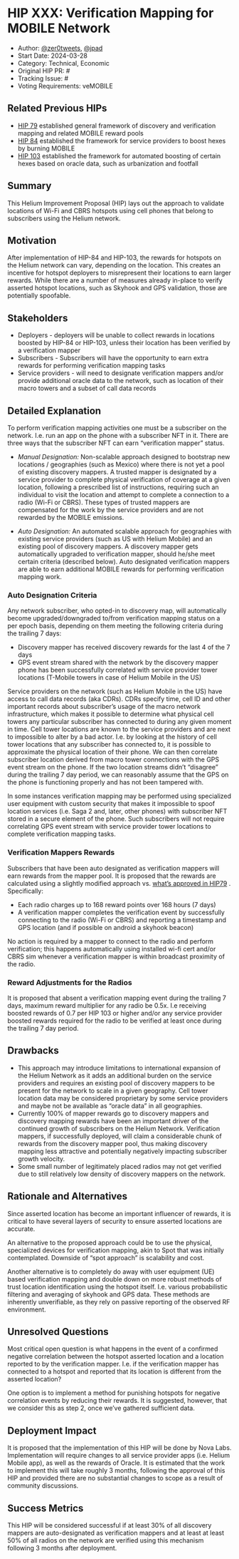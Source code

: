 # HIP XXX: Verification Mapping for MOBILE Network

- Author: [@zer0tweets](https://github.com/zer0tweets), [@jpad](https://github.com/jpad)
- Start Date: 2024-03-28
- Category: Technical, Economic
- Original HIP PR: #
- Tracking Issue: #
- Voting Requirements: veMOBILE

## Related Previous HIPs  

* [HIP 79](https://github.com/helium/HIP/blob/main/0079-mobile-poc-mappers-rewards.md) established general framework of discovery and verification mapping and related MOBILE reward pools
* [HIP 84](https://github.com/helium/HIP/blob/main/0084-service-provider-hex-boosting.md) established the framework for service providers to boost hexes by burning MOBILE
* [HIP 103](https://github.com/helium/HIP/blob/main/0103-oracle-hex-boosting.md) established the framework for automated boosting of certain hexes based on oracle data, such as urbanization and footfall

## Summary

This Helium Improvement Proposal (HIP) lays out the approach to validate locations of Wi-Fi and CBRS hotspots using cell phones that belong to subscribers using the Helium network.

## Motivation

After implementation of HIP-84 and HIP-103, the rewards for hotspots on the Helium network can vary, depending on the location. This creates an incentive for hotspot deployers to misrepresent their locations to earn larger rewards. While there are a number of measures already in-place to verify asserted hotspot locations, such as Skyhook and GPS validation, those are potentially spoofable.

## Stakeholders
  
-   Deployers - deployers will be unable to collect rewards in locations boosted by HIP-84 or HIP-103, unless their location has been verified by a verification mapper
-   Subscribers - Subscribers will have the opportunity to earn extra rewards for performing verification mapping tasks
-   Service providers - will need to designate verification mappers and/or provide additional oracle data to the network, such as location of their macro towers and a subset of call data records
   
## Detailed Explanation

To perform verification mapping activities one must be a subscriber on the network. I.e. run an app on the phone with a subscriber NFT in it. There are three ways that the subscriber NFT can earn “verification mapper” status.

-   *Manual Designation:* Non-scalable approach designed to bootstrap new locations / geographies (such as Mexico) where there is not yet a pool of existing discovery mappers. A trusted mapper is designated by a service provider to complete physical verification of coverage at a given location, following a prescribed list of instructions, requiring such an individual to visit the location and attempt to complete a connection to a radio (Wi-Fi or CBRS). These types of trusted mappers are compensated for the work by the service providers and are not rewarded by the MOBILE emissions.
    
-   *Auto Designation:* An automated scalable approach for geographies with existing service providers (such as US with Helium Mobile) and an existing pool of discovery mappers. A discovery mapper gets automatically upgraded to verification mapper, should he/she meet certain criteria (described below). Auto designated verification mappers are able to earn additional MOBILE rewards for performing verification mapping work.
  
### Auto Designation Criteria

Any network subscriber, who opted-in to discovery map, will automatically become upgraded/downgraded to/from verification mapping status on a per epoch basis, depending on them meeting the following criteria during the trailing 7 days:  

-   Discovery mapper has received discovery rewards for the last 4 of the 7 days
-   GPS event stream shared with the network by the discovery mapper phone has been successfully correlated with service provider tower locations (T-Mobile towers in case of Helium Mobile in the US)

Service providers on the network (such as Helium Mobile in the US) have access to call data records (aka CDRs). CDRs specify time, cell ID and other important records about subscriber’s usage of the macro network infrastructure, which makes it possible to determine what physical cell towers any particular subscriber has connected to during any given moment in time. Cell tower locations are known to the service providers and are next to impossible to alter by a bad actor. I.e. by looking at the history of cell tower locations that any subscriber has connected to, it is possible to approximate the physical location of their phone. We can then correlate subscriber location derived from macro tower connections with the GPS event stream on the phone. If the two location streams didn’t “disagree” during the trailing 7 day period, we can reasonably assume that the GPS on the phone is functioning properly and has not been tampered with.

In some instances verification mapping may be performed using specialized user equipment with custom security that makes it impossible to spoof location services (i.e. Saga 2 and, later, other phones) with subscriber NFT stored in a secure element of the phone. Such subscribers will not require correlating GPS event stream with service provider tower locations to complete verification mapping tasks. 

### Verification Mappers Rewards

Subscribers that have been auto designated as verification mappers will earn rewards from the mapper pool. It is proposed that the rewards are calculated using a slightly modified approach vs. [what’s approved in HIP79](https://github.com/helium/HIP/blob/main/0079-mobile-poc-mappers-rewards.md#verification-mapping-rewards) . Specifically:

-   Each radio charges up to 168 reward points over 168 hours (7 days)  
-   A verification mapper completes the verification event by successfully connecting to the radio (Wi-Fi or CBRS) and reporting a timestamp and GPS location (and if possible on android a skyhook beacon)
    

No action is required by a mapper to connect to the radio and perform verification; this happens automatically using installed wi-fi cert and/or CBRS sim whenever a verification mapper is within broadcast proximity of the radio.


### Reward Adjustments for the Radios

It is proposed that absent a verification mapping event during the trailing 7 days, maximum reward multiplier for any radio be 0.5x. I.e receiving boosted rewards of 0.7 per HIP 103 or higher and/or any service provider boosted rewards required for the radio to be verified at least once during the trailing 7 day period.  
  

## Drawbacks

-   This approach may introduce limitations to international expansion of the Helium Network as it adds an additional burden on the service providers and requires an existing pool of discovery mappers to be present for the network to scale in a given geography. Cell tower location data may be considered proprietary by some service providers and maybe not be available as “oracle data” in all geographies.    
-   Currently 100% of mapper rewards go to discovery mappers and discovery mapping rewards have been an important driver of the continued growth of subscribers on the Helium Network. Verification mappers, if successfully deployed, will claim a considerable chunk of rewards from the discovery mapper pool, thus making discovery mapping less attractive and potentially negatively impacting subscriber growth velocity.   
-   Some small number of legitimately placed radios may not get verified due to still relatively low density of discovery mappers on the network.
    

## Rationale and Alternatives

 Since asserted location has become an important influencer of rewards, it is critical to have several layers of security to ensure asserted locations are accurate.

An alternative to the proposed approach could be to use the physical, specialized devices for verification mapping, akin to Spot that was initially contemplated. Downside of “spot approach” is scalability and cost.

Another alternative is to completely do away with user equipment (UE) based verification mapping and double down on more robust methods of trust location identification using the hotspot itself. I.e. various probabilistic filtering and averaging of skyhook and GPS data. These methods are inherently unverifiable, as they rely on passive reporting of the observed RF environment.

  ## Unresolved Questions
  
Most critical open question is what happens in the event of a confirmed negative correlation between the hotspot asserted location and a location reported to by the verification mapper. I.e. if the verification mapper has connected to a hotspot and reported that its location is different from the asserted location?

One option is to implement a method for punishing hotspots for negative correlation events by reducing their rewards. It is suggested, however, that we consider this as step 2, once we’ve gathered sufficient data.

## Deployment Impact

It is proposed that the implementation of this HIP will be done by Nova Labs. Implementation will require changes to all service provider apps (i.e. Helium Mobile app), as well as the rewards of Oracle. It is estimated that the work to implement this will take roughly 3 months, following the approval of this HIP and provided there are no substantial changes to scope as a result of community discussions.

## Success Metrics

This HIP will be considered successful if at least 30% of all discovery mappers are auto-designated as verification mappers and at least at least 50% of all radios on the network are verified using this mechanism following 3 months after deployment.
